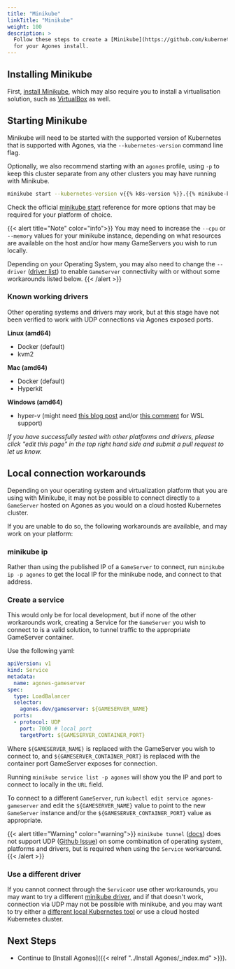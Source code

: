 ```yaml
---
title: "Minikube"
linkTitle: "Minikube"
weight: 100
description: >
  Follow these steps to create a [Minikube](https://github.com/kubernetes/minikube) cluster
  for your Agones install.
---
```


## Installing Minikube

First, [install Minikube][minikube], which may also require you to install
a virtualisation solution, such as [VirtualBox][vb] as well.

[minikube]: https://minikube.sigs.k8s.io/docs/start/
[vb]: https://www.virtualbox.org

## Starting Minikube

Minikube will need to be started with the supported version of Kubernetes that is supported with Agones, via the
`--kubernetes-version` command line flag.

Optionally, we also recommend starting with an `agones` profile, using `-p` to keep this cluster separate from any other
clusters you may have running with Minikube.

```bash
minikube start --kubernetes-version v{{% k8s-version %}}.{{% minikube-k8s-minor-version %}} -p agones
```

Check the official [minikube start](https://minikube.sigs.k8s.io/docs/commands/start/) reference for more options that
may be required for your platform of choice.

{{< alert title="Note" color="info">}}
You may need to increase the `--cpu` or `--memory` values for your minikube instance, depending on what resources are
available on the host and/or how many GameServers you wish to run locally.

Depending on your Operating System, you may also need to change the `--driver`
([driver list](https://minikube.sigs.k8s.io/docs/drivers/)) to enable `GameServer` connectivity with or without
some workarounds listed below. 
{{< /alert >}}

### Known working drivers

Other operating systems and drivers may work, but at this stage have not been verified to work with UDP connections
via Agones exposed ports.

**Linux (amd64)**
* Docker (default)
* kvm2

**Mac (amd64)**
* Docker (default)
* Hyperkit

**Windows (amd64)**
* hyper-v (might need
  <a href="https://blog.thepolyglotprogrammer.com/setting-up-kubernetes-on-wsl-to-work-with-minikube-on-windows-10-90dac3c72fa1">this blog post</a>
  and/or [this comment](https://github.com/microsoft/WSL/issues/4288#issuecomment-652259640) for WSL support)

_If you have successfully tested with other platforms and drivers, please click "edit this page" in the top right hand
side and submit a pull request to let us know._

## Local connection workarounds

Depending on your operating system and virtualization platform that you are using with Minikube, it may not be
possible to connect directly to a `GameServer` hosted on Agones as you would on a cloud hosted Kubernetes cluster.

If you are unable to do so, the following workarounds are available, and may work on your platform:

### minikube ip

Rather than using the published IP of a `GameServer` to connect, run `minikube ip -p agones` to get the local IP for
the minikube node, and connect to that address.

### Create a service

This would only be for local development, but if none of the other workarounds work, creating a Service for the
`GameServer` you wish to connect to is a valid solution, to tunnel traffic to the appropriate GameServer container.

Use the following yaml:

```yaml
apiVersion: v1
kind: Service
metadata:
  name: agones-gameserver
spec:
  type: LoadBalancer
  selector:
    agones.dev/gameserver: ${GAMESERVER_NAME}
  ports:
  - protocol: UDP
    port: 7000 # local port
    targetPort: ${GAMESERVER_CONTAINER_PORT}
```

Where `${GAMESERVER_NAME}` is replaced with the GameServer you wish to connect to, and `${GAMESERVER_CONTAINER_PORT}`
is replaced with the container port GameServer exposes for connection.

Running `minikube service list -p agones` will show you the IP and port to connect to locally in the `URL` field.

To connect to a different `GameServer`, run `kubectl edit service agones-gameserver` and edit the `${GAMESERVER_NAME}`
value to point to the new `GameServer` instance and/or the `${GAMESERVER_CONTAINER_PORT}` value as appropriate.

{{< alert title="Warning" color="warning">}}
`minikube tunnel` ([docs](https://minikube.sigs.k8s.io/docs/handbook/accessing/))
does not support UDP ([Github Issue](https://github.com/kubernetes/minikube/issues/12362)) on some combination of
operating system, platforms and drivers, but is required when using the `Service` workaround.
{{< /alert >}}

### Use a different driver

If you cannot connect through the `Service`or use other workarounds, you may want to try a different
[minikube driver](https://minikube.sigs.k8s.io/docs/drivers/), and if that doesn't work, connection via UDP may not
be possible with minikube, and you may want to try either a
[different local Kubernetes tool](https://kubernetes.io/docs/tasks/tools/) or use a cloud hosted Kubernetes cluster.

## Next Steps

- Continue to [Install Agones]({{< relref "../Install Agones/_index.md" >}}).
